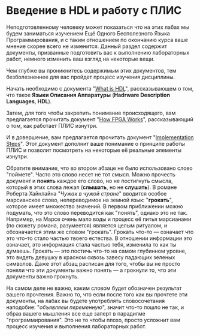 # Введение в HDL и работу с ПЛИС

Неподготовленному человеку может показаться что на этих лабах мы будем заниматься изучением Ещё Одного Бесполезного Языка Программирования, и с таким отношением по окончанию курса ваше мнение скорее всего не изменится. Данный раздел содержит документы, призванные подготовить вас к выполнению лабораторных работ, немного изменить ваш взгляд на некоторые вещи.

Чем глубже вы проникнитесь содержимым этих документов, тем безболезненнее для вас пройдет процесс изучения дисциплины.

Начать необходимо с документа "[What is HDL](What%20is%20HDL.md)", рассказывающем о том, что такое **Языки Описания Аппаратуры** (**Hadrware Description Languages**, **HDL**).

Затем, для того чтобы закрепить понимание происходящего, вам предлагается прочитать документ "[How FPGA Works](./How%20FPGA%20works.md)", рассказывающий о том, как работает ПЛИС изнутри.

И в довершение, вам предлагается прочитать документ "[Implementation Steps](./Implementation%20steps.md)". Этот документ дополнит ваше понимание о принципе работы ПЛИС и позволит посмотреть на некоторые её реальные элементы изнутри.

Обратите внимание, что во втором абзаце не было использовано слово "поймете". Часто это слово несет не тот смысл. Можно прочесть документ и **понять** каждое его слово, но не постигнуть смысла, который в этих слова лежал (**слышать**, но не **слушать**). В романе Роберта Хайнлайна "_Чужак в чужой стране_" вводится особое марсианское слово, непереводимое на земной язык: "**грокать**", которое имеет множество значений. В первом приближении можно подумать, что это слово переводится как "понять", однако это не так. Например, на Марсе очень мало воды и процесс её питья марсианами (по сюжету романа, разумеется) является целым ритуалом, и обозначается этим же словом "грокать". Грокать что-то — означает что это что-то стало частью твоего естества. В отношении информации это означает, это информация стала частью тебя, изменила то как ты думаешь. Грокать — это постичь что-то на самом глубинном уровне, это видеть девушку в красном сквозь завесу падающих зеленых символов. Даже этот абзац расписан для того, чтобы вы не просто поняли что эти документы важно понять — а грокнули то, что эти документы важно грокнуть.

На самом деле не важно, каким словом будет обозначен результат вашего прочтения. Важно то, что если после того как вы прочтете эти документы, на лабах вы будете употреблять словосочетания наподобие: "_объявляем переменную_", значит что-то пошло не так, и образ вашего мышления все еще заперт в парадигме "программирования". Это не то чтобы плохо, просто усложнит вам процесс изучения и выполнения лабораторных работ.
